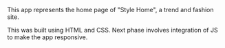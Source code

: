 This app represents the home page of "Style Home", a trend and fashion site.

This was built using HTML and CSS. Next phase involves integration of JS to make the app responsive. 
